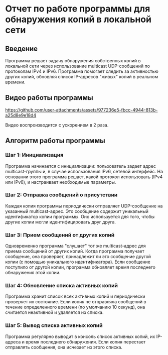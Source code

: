 
# Отчет по работе программы для обнаружения копий в локальной сети

## Введение

Программа решает задачу обнаружения собственных копий в локальной сети через использование multicast UDP-сообщений по протоколам IPv4 и IPv6. Программа помогает следить за активностью других копий, обновляя список IP-адресов "живых" копий в реальном времени.

## Видео работы программы



https://github.com/user-attachments/assets/977236e5-fbcc-4944-813b-a25d8e9e18d4


Видео воспроизводится с ускорением в 2 раза.
## Алгоритм работы программы

### Шаг 1: Инициализация

Программа начинается с инициализации: пользователь задает адрес multicast-группы и, в случае использования IPv6, сетевой интерфейс. На основании этого программа решает, какой протокол использовать (IPv4 или IPv6), и настраивает необходимые параметры.

### Шаг 2: Отправка сообщений о присутствии

Каждая копия программы периодически отправляет UDP-сообщение на указанный multicast-адрес. Это сообщение содержит уникальный идентификатор копии программы. Оно используется для того, чтобы другие копии могли идентифицировать друг друга.

### Шаг 3: Прием сообщений от других копий

Одновременно программа "слушает" тот же multicast-адрес для приема сообщений от других копий. Когда программа получает сообщение, она проверяет, принадлежит ли это сообщение другой копии (с помощью уникального идентификатора). Если сообщение поступило от другой копии, программа обновляет время последнего обнаружения этой копии.

### Шаг 4: Обновление списка активных копий

Программа хранит список всех активных копий и периодически проверяет их состояние. Если копия не отправляла сообщений в течение определенного времени (по умолчанию 10 секунд), она считается неактивной и удаляется из списка.

### Шаг 5: Вывод списка активных копий

Программа регулярно выводит в консоль список активных копий, их IP-адреса и время последнего обнаружения. Если копия перестает отправлять сообщения, она исчезает из этого списка.


